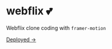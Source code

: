 # webflix 💕

Webflix clone coding with `framer-motion`

<a href="https://engulfedinflames.github.io/webflix/">Deployed →</a>


